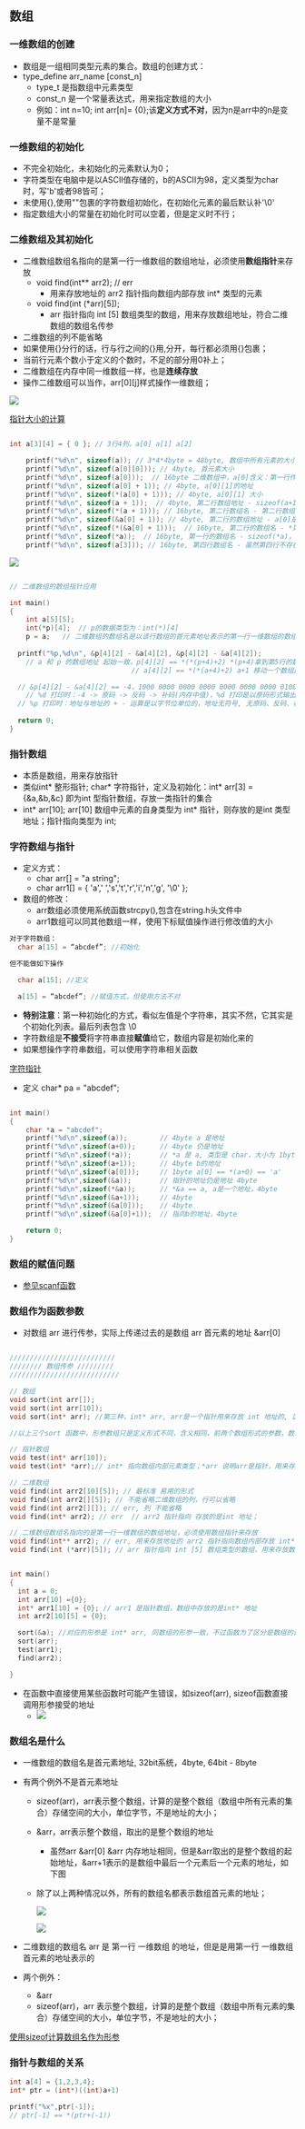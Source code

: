 ## 数组

### 一维数组的创建
- 数组是一组相同类型元素的集合。数组的创建方式：
- type_define arr_name [const_n]
  - type_t   是指数组中元素类型
  - const_n  是一个常量表达式，用来指定数组的大小
  - 例如：int n=10; int arr[n]= {0};该**定义方式不对**，因为n是arr中的n是变量不是常量

### 一维数组的初始化
- 不完全初始化，未初始化的元素默认为0；
- 字符类型在电脑中是以ASCII值存储的，b的ASCII为98，定义类型为char 时，写'b'或者98皆可；
- 未使用{},使用""包裹的字符数组初始化，在初始化元素的最后默认补'\0'
- 指定数组大小的常量在初始化时可以空着，但是定义时不行；

### 二维数组及其初始化

- 二维数组数组名指向的是第一行一维数组的数组地址，必须使用**数组指针**来存放
  - void find(int** arr2); // err
    - 用来存放地址的 arr2 指针指向数组内部存放 int* 类型的元素
  - void find(int (*arr)[5]); 
    - arr 指针指向 int [5] 数组类型的数组，用来存放数组地址，符合二维数组的数组名传参
- 二维数组的列不能省略
- 如果使用{}分行的话，行与行之间的{}用,分开，每行都必须用{}包裹；
- 当前行元素个数小于定义的个数时，不足的部分用0补上；
- 二维数组在内存中同一维数组一样，也是**连续存放**
- 操作二维数组可以当作，arr[0][j]样式操作一维数组；

![](./2dim_array.png)

[指针大小的计算](../LibFunctions/LibFunction.md/#sizeofname)

```C

int a[3][4] = { 0 }; // 3行4列，a[0] a[1] a[2]

	printf("%d\n", sizeof(a)); // 3*4*4byte = 48byte, 数组中所有元素的大小
	printf("%d\n", sizeof(a[0][0])); // 4byte, 首元素大小
	printf("%d\n", sizeof(a[0]));  // 16byte 二维数组中，a[0]含义：第一行作为一维数组的数组名，且数组名是该行数组的首元素地址(类似一维数组)
	printf("%d\n", sizeof(a[0] + 1)); // 4byte, a[0][1]的地址
	printf("%d\n", sizeof(*(a[0] + 1))); // 4byte, a[0][1] 大小
	printf("%d\n", sizeof(a + 1));  // 4byte, 第二行数组地址 - sizeof(a+1)，内部有+1操作，非sizeof(a), 所以 a 是以第一行数组的首元素表示的第一行数组的数组地址 +1, 移动到第二行数组地址
	printf("%d\n", sizeof(*(a + 1))); // 16byte, 第二行数组名 - 第二行数组地址的解引用 sizeof(a[1])
	printf("%d\n", sizeof(&a[0] + 1)); // 4byte, 第二行的数组地址 - a[0]是第一行首元素表示的数组名，第一行数组的数组地址&a[0]， +1移动到第二行 
	printf("%d\n", sizeof(*(&a[0] + 1)));  // 16byte, 第二行的数组名 - *第二行的数组地址拿到数组名
	printf("%d\n", sizeof(*a));  // 16byte, 第一行的数组名 - sizeof(*a)，内部有*操作，非sizeof(a), 所以 a 是以第一行数组的首元素表示的第一行数组的数组地址
	printf("%d\n", sizeof(a[3])); // 16byte, 第四行数组名 - 虽然第四行不存在，但是sizeof计算的是以 a 为数组名的 int [4] 数组类型大小

```

![](../Array/2dim-array-pointer.png)

```C

// 二维数组的数组指针应用

int main()
{
	int a[5][5];
	int(*p)[4];  // p的数据类型为：int(*)[4]
	p = a;   // 二维数组的数组名是以该行数组的首元素地址表示的第一行一维数组的数组地址，a的数据类型为：int (*) [5], 5是列,  p = a;语句会报警告，但是仍然会将 a 的第一行数组地址传给 p
	
  printf("%p,%d\n", &p[4][2] - &a[4][2], &p[4][2] - &a[4][2]); 
    // a 和 p 的数组地址 起始一致，p[4][2] == *(*(p+4)+2) *(p+4)拿到第5行的数组名，数组名即为首元素地址，+2 拿到当前行的第3个元素地址，最终解引用操作拿到5行3列的元素
                              // a[4][2] == *(*(a+4)+2) a+1 移动一个数组即 5 个int元素，p+1 移动一个数组即 4 个int元素

  // &p[4][2] - &a[4][2] == -4，1000 0000 0000 0000 0000 0000 0000 0100(原) - 1111 1111 1111 1111 1111 1111 1111 1011(反) - 1111 1111 1111 1111 1111 1111 1111 1100(补)
	// %d 打印时：-4 -> 原码 -> 反码 -> 补码(内存中值)，%d 打印是以原码形式输出 结果为 -4;
  // %p 打印时：地址与地址的 + - 运算是以字节位单位的，地址无符号, 无原码、反码、补码, 直接与内存中的计算结果相关，内存的值都为补码，所以&p[4][2]地址 - &a[4][2]地址, 结果为-4的补码：0xfffffffc
  
  return 0;
}

```

### 指针数组
- 本质是数组，用来存放指针
- 类似int\* 整形指针; char\* 字符指针，定义及初始化：int* arr[3] = {&a,&b,&c} 即为int 型指针数组，存放一类指针的集合
- int* arr[10]; arr[10] 数组中元素的自身类型为 int* 指针，则存放的是int 类型地址；指针指向类型为 int;

### 字符数组与指针

- 定义方式：
  - char arr[] = "a string";
  - char arr1[] = { 'a',' ','s','t','r','i','n','g', '\0' };
- 数组的修改：
  - arr数组必须使用系统函数strcpy(),包含在string.h头文件中
  - arr1数组可以同其他数组一样，使用下标赋值操作进行修改值的大小

```C
对于字符数组：
  char a[15] = “abcdef”; //初始化

但不能做如下操作

  char a[15]; //定义

  a[15] = “abcdef”; //赋值方式，但使用方法不对
```

- **特别注意**：第一种初始化的方式，看似左值是个字符串，其实不然，它其实是个初始化列表。最后列表包含 \0
- 字符数组是**不接受**将字符串直接**赋值**给它，数组内容是初始化来的
- 如果想操作字符串数组，可以使用字符串相关函数

[字符指针](../Pointer/pointer.md/#字符指针)

- 定义 char* pa = "abcdef";

```C

int main()
{
    char *a = "abcdef";
    printf("%d\n",sizeof(a));        // 4byte a 是地址
    printf("%d\n",sizeof(a+0));      // 4byte 仍是地址
    printf("%d\n",sizeof(*a));       // *a 是 a, 类型是 char，大小为 1byte
    printf("%d\n",sizeof(a+1));      // 4byte b的地址 
    printf("%d\n",sizeof(a[0]));     // 1byte a[0] == *(a+0) == 'a'
    printf("%d\n",sizeof(&a));       // 指针的地址仍是地址 4byte
    printf("%d\n",sizeof(*&a));      // *&a == a, a是一个地址，4byte
    printf("%d\n",sizeof(&a+1));     // 4byte
    printf("%d\n",sizeof(&a[0]));    // 4byte
    printf("%d\n",sizeof(&a[0]+1));  // 指向b的地址，4byte

    return 0;
}

```

### 数组的赋值问题
- [参见scanf函数](../LibFunctions/LibFunction.md/#scanf"10s"name)


### 数组作为函数参数

- 对数组 arr 进行传参，实际上传递过去的是数组 arr 首元素的地址 &arr[0]
```C

//////////////////////////
//////// 数组传参 /////////
///////////////////////////

// 数组
void sort(int arr[]);
void sort(int arr[10]);
void sort(int* arr); //第三种，int* arr, arr是一个指针用来存放 int 地址的, 区别于其他非数组的地址( sort(&a) )，为了函数能理解是数组，需要传入数组大小

//以上三个sort 函数中，形参数组只是定义形式不同，含义相同，前两个数组形式的参数，数组大小可以不写，可以写错(一般不建议)，都同第三种定义形式，是一个指针接受实参传递的地址

// 指针数组
void test(int* arr[10]);
void test(int* *arr);// int* 指向数组内部元素类型；*arr 说明arr是指针，用来存放地址的，数组名就是首元素地址；用来存放地址的 arr 指针指向数组内部存放 int* 地址的元素

// 二维数组
void find(int arr2[10][5]); // 最标准 易用的形式
void find(int arr2[][5]); // 不能省略二维数组的列，行可以省略
void find(int arr2[][]); // err, 列 不能省略
void find(int* arr2); // err  // arr2 指针指向 存放的是int 地址；

// 二维数组数组名指向的是第一行一维数组的数组地址，必须使用数组指针来存放
void find(int** arr2); // err, 用来存放地址的 arr2 指针指向数组内部存放 int* 类型的元素
void find(int (*arr)[5]); // arr 指针指向 int [5] 数组类型的数组，用来存放数组地址，符合二维数组的数组名传参


int main()
{
  int a = 0;
  int arr[10] ={0};
  int* arr1[10] = {0}; // arr1 是指针数组，数组中存放的是int* 地址
  int arr2[10][5] = {0};  

  sort(&a); //对应的形参是 int* arr, 同数组的形参一致，不过函数为了区分是数组的话也会同数组名一起传递数组大小
  sort(arr);
  test(arr1);
  find(arr2);

}

```
- 在函数中直接使用某些函数时可能产生错误，如sizeof(arr), sizeof函数直接调用形参接受的地址
  - ![](../Array/array_bubble_sort.png)

### 数组名是什么
- 一维数组的数组名是首元素地址, 32bit系统，4byte, 64bit - 8byte
- 有两个例外不是首元素地址
  - sizeof(arr)，arr表示整个数组，计算的是整个数组（数组中所有元素的集合）存储空间的大小，单位字节，不是地址的大小；
  - &arr，arr表示整个数组，取出的是整个数组的地址
    - 虽然arr &arr[0] &arr 内存地址相同，但是&arr取出的是整个数组的起始地址，&arr+1表示的是数组中最后一个元素后一个元素的地址，如下图
  - 除了以上两种情况以外，所有的数组名都表示数组首元素的地址；
  
    ![](./array_name1.png)

    ![](./array_name2.png)

- 二维数组的数组名 arr 是 第一行 一维数组 的地址，但是是用第一行 一维数组 首元素的地址表示的
- 两个例外：
  - &arr
  - sizeof(arr)，arr 表示整个数组，计算的是整个数组（数组中所有元素的集合）存储空间的大小，单位字节，不是地址的大小；

[使用sizeof计算数组名作为形参](../LibFunctions/LibFunction.md/#示例代码)


### 指针与数组的关系

```C
int a[4] = {1,2,3,4};
int* ptr = (int*)((int)a+1) 

printf("%x",ptr[-1]);
// ptr[-1] == *(ptr+(-1))


```